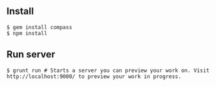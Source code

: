 ## Install

```
$ gem install compass
$ npm install
```

## Run server
```
$ grunt run # Starts a server you can preview your work on. Visit http://localhost:9000/ to preview your work in progress.
```